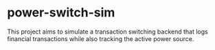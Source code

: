 # power-switch-sim
This project aims to simulate a transaction switching backend that  logs financial transactions while also tracking the active power source.
